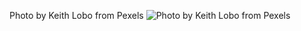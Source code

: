 Photo by Keith Lobo from Pexels
![Photo by Keith Lobo from Pexels](https://images.pexels.com/photos/11039600/pexels-photo-11039600.jpeg?cs=srgb&dl=pexels-keith-lobo-11039600.jpg&fm=jpg)
